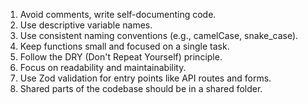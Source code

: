 1. Avoid comments, write self-documenting code.
2. Use descriptive variable names.
3. Use consistent naming conventions (e.g., camelCase, snake_case).
4. Keep functions small and focused on a single task.
5. Follow the DRY (Don't Repeat Yourself) principle.
6. Focus on readability and maintainability.
7. Use Zod validation for entry points like API routes and forms.
8. Shared parts of the codebase should be in a shared folder.
